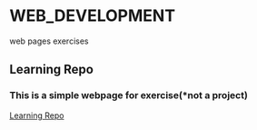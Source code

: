 # WEB_DEVELOPMENT
web pages exercises
## Learning Repo
### This is a simple webpage for exercise(\*not a project)
[Learning Repo](https://subramanian3600.github.io/WEB_DEVELOPMENT/)

